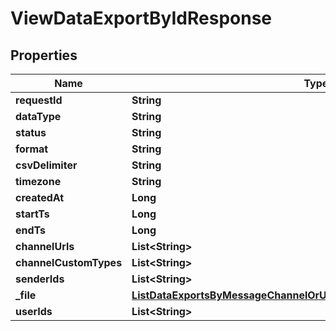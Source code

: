 

# ViewDataExportByIdResponse


## Properties

| Name | Type | Description | Notes |
|------------ | ------------- | ------------- | -------------|
|**requestId** | **String** |  |  [optional] |
|**dataType** | **String** |  |  [optional] |
|**status** | **String** |  |  [optional] |
|**format** | **String** |  |  [optional] |
|**csvDelimiter** | **String** |  |  [optional] |
|**timezone** | **String** |  |  [optional] |
|**createdAt** | **Long** |  |  [optional] |
|**startTs** | **Long** |  |  [optional] |
|**endTs** | **Long** |  |  [optional] |
|**channelUrls** | **List&lt;String&gt;** |  |  [optional] |
|**channelCustomTypes** | **List&lt;String&gt;** |  |  [optional] |
|**senderIds** | **List&lt;String&gt;** |  |  [optional] |
|**_file** | [**ListDataExportsByMessageChannelOrUserResponseExportedDataInnerFile**](ListDataExportsByMessageChannelOrUserResponseExportedDataInnerFile.md) |  |  [optional] |
|**userIds** | **List&lt;String&gt;** |  |  [optional] |




